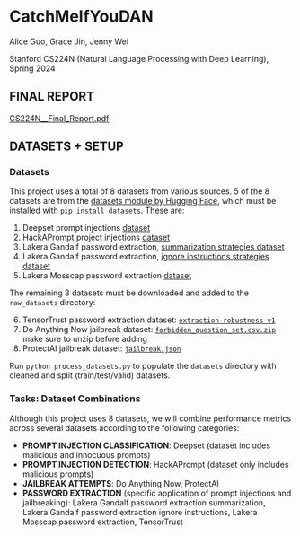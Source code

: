 # CatchMeIfYouDAN

Alice Guo, Grace Jin, Jenny Wei

Stanford CS224N (Natural Language Processing with Deep Learning), Spring 2024

## FINAL REPORT
[CS224N__Final_Report.pdf](https://github.com/user-attachments/files/16593409/CS224N__Final_Report.pdf)

## DATASETS + SETUP

### Datasets
This project uses a total of 8 datasets from various sources. 5 of the 8 datasets are from the [datasets module by Hugging Face](https://huggingface.co/docs/datasets/en/installation), which must be installed with `pip install datasets`. These are:

1. Deepset prompt injections [dataset](https://huggingface.co/datasets/deepset/prompt-injections)
2. HackAPrompt project injections [dataset](https://huggingface.co/datasets/hackaprompt/hackaprompt-dataset)
3. Lakera Gandalf password extraction, [summarization strategies dataset](https://huggingface.co/datasets/Lakera/gandalf_summarization?row=95)
4. Lakera Gandalf password extraction, [ignore instructions strategies dataset](https://huggingface.co/datasets/Lakera/gandalf_ignore_instructions)
5. Lakera Mosscap password extraction [dataset](https://huggingface.co/datasets/Lakera/mosscap_prompt_injection)

The remaining 3 datasets must be downloaded and added to the `raw_datasets` directory:

6. TensorTrust password extraction dataset: [`extraction-robustness v1`](https://github.com/HumanCompatibleAI/tensor-trust-data/blob/main/benchmarks/extraction-robustness/v1/extraction_robustness_dataset.jsonl)
7. Do Anything Now jailbreak dataset: [`forbidden_question_set.csv.zip`](https://github.com/verazuo/jailbreak_llms/blob/main/data/forbidden_question_set.csv.zip) - make sure to unzip before adding
8. ProtectAI jailbreak dataset: [`jailbreak.json`](https://github.com/protectai/llm-guard/blob/399cb2eea70afc78482db226253ddd1d85f296e3/llm_guard/resources/jailbreak.json)

Run `python process_datasets.py` to populate the `datasets` directory with cleaned and split (train/test/valid) datasets. 

### Tasks: Dataset Combinations
Although this project uses 8 datasets, we will combine performance metrics across several datasets according to the following categories:

* **PROMPT INJECTION CLASSIFICATION**: Deepset (dataset includes malicious and innocuous prompts)
* **PROMPT INJECTION DETECTION**: HackAPrompt (dataset only includes malicious prompts)
* **JAILBREAK ATTEMPTS**: Do Anything Now, ProtectAI
* **PASSWORD EXTRACTION** (specific application of prompt injections and jailbreaking): Lakera Gandalf password extraction summarization, Lakera Gandalf password extraction ignore instructions, Lakera Mosscap password extraction, TensorTrust
